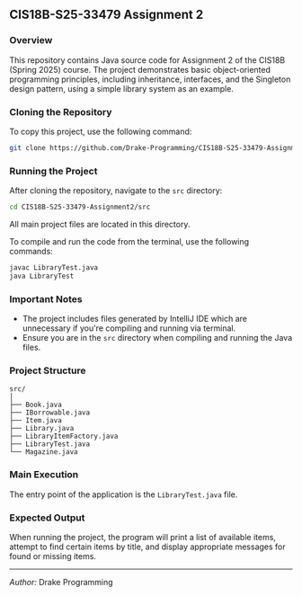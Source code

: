 ## CIS18B-S25-33479 Assignment 2

### Overview
This repository contains Java source code for Assignment 2 of the CIS18B (Spring 2025) course. The project demonstrates basic object-oriented programming principles, including inheritance, interfaces, and the Singleton design pattern, using a simple library system as an example.

### Cloning the Repository
To copy this project, use the following command:

```bash
git clone https://github.com/Drake-Programming/CIS18B-S25-33479-Assignment2.git
```

### Running the Project
After cloning the repository, navigate to the `src` directory:

```bash
cd CIS18B-S25-33479-Assignment2/src
```

All main project files are located in this directory.

To compile and run the code from the terminal, use the following commands:

```bash
javac LibraryTest.java
java LibraryTest
```

### Important Notes
- The project includes files generated by IntelliJ IDE which are unnecessary if you're compiling and running via terminal.
- Ensure you are in the `src` directory when compiling and running the Java files.

### Project Structure
```
src/
│
├── Book.java
├── IBorrowable.java
├── Item.java
├── Library.java
├── LibraryItemFactory.java
├── LibraryTest.java
└── Magazine.java
```

### Main Execution
The entry point of the application is the `LibraryTest.java` file.

### Expected Output
When running the project, the program will print a list of available items, attempt to find certain items by title, and display appropriate messages for found or missing items.

---

*Author:* Drake Programming
